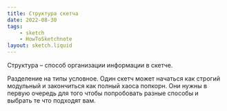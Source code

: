 ```yaml
---
title: Структура скетча
date: 2022-08-30
tags:
    - sketch
    - HowToSketchnote
layout: sketch.liquid
---
```


Структура – способ организации информации в скетче.

Разделение на типы условное. Один скетч может начаться как строгий модульный и закончиться как полный хаоса попкорн. Они нужны в первую очередь для того чтобы попробовать разные способы и выбрать те что подходят вам.
